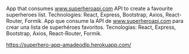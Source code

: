 App that consumes www.superheroapi.com API to create a favourite superheroes list. 
Technologies: React, Express, Bootstrap, Axios, React-Router, Formik.
App que consume la API de www.superheroapi.com para crear una lista de superhéroes favoritos. 
Tecnologías: React, Express, Bootstrap, Axios, React-Router, Formik.

https://superhero-app-amadeodlp.herokuapp.com/
